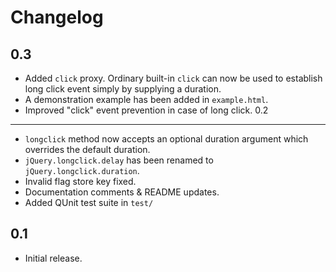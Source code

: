 Changelog
=========

0.3
---
* Added `click` proxy. Ordinary built-in `click` can now be used to establish long click event simply by supplying a duration.
* A demonstration example has been added in `example.html`.
* Improved "click" event prevention in case of long click.
0.2
---
* `longclick` method now accepts an optional duration argument which overrides the default duration.
* `jQuery.longclick.delay` has been renamed to `jQuery.longclick.duration`.
* Invalid flag store key fixed.
* Documentation comments & README updates.
* Added QUnit test suite in `test/`

0.1
---
* Initial release.
